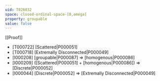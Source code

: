 ```yaml
---
uid: T026032
space: closed-ordinal-space-[0,omega]
property: groupable
value: false
---
```

[[Proof]]

* [T000722] [Scattered|P000051]
* [T000718] [Extremally Disconnected|P000049]
* [I000208] [groupable|P000087] => [homogenous|P000086]
* [I000209] ([Scattered|P000051] + [homogenous|P000086]) => [Discrete|P000052]
* [I000044] [Discrete|P000052] => [Extremally Disconnected|P000049]

